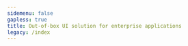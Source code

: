```yaml
---
sidemenu: false
gapless: true
title: Out-of-box UI solution for enterprise applications
legacy: /index
---
```


<code src="../.dumi/theme/home/index.js" inline></code>
